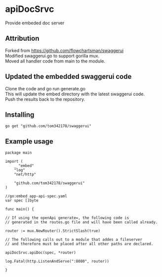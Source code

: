# apiDocSrvc
Provide embeded doc server

## Attribution

Forked from https://github.com/flowchartsman/swaggerui  
Modified swaggerui.go to support gorilla mux.  
Moved all handler code from main to the module.  

## Updated the embedded swaggerui code

Clone the code and go run generate.go  
This will update the embed directory with the latest swaggerui code.  
Push the results back to the repository.  

## Installing

`go get "github.com/tom342178/swaggerui"`

## Example usage

```
package main

import (
	_ "embed"
	"log"
	"net/http"

	"github.com/tom342178/swaggerui"
)

//go:embed app-api-spec.yaml
var spec []byte

func main() {

// If using the openApi generate=, the following code is 
// generated in the routes.go file and will have been called already.

router := mux.NewRouter().StrictSlash(true)

// The following calls out to a module that addes a fileserver
// and therefore must be placed after all other paths are declared. 

apiDocSrvc.apiDoc(spec, *router)

log.Fatal(http.ListenAndServe(":8080", router))  
  
}  
```






